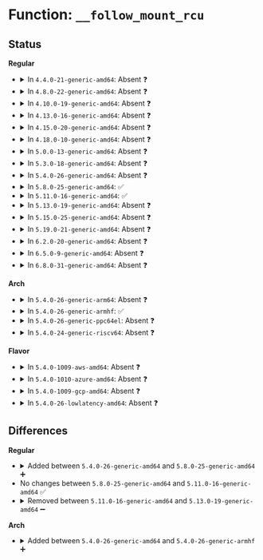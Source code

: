 # Function: <code>__follow_mount_rcu</code>

## Status
<b>Regular</b>
<ul>
<li>
<details>
<summary>In <code>4.4.0-21-generic-amd64</code>: Absent ❓</summary>

```json
{
  "name": "__follow_mount_rcu",
  "collision_type": "Unique Static",
  "inline_type": "Full",
  "funcs": [
    {
      "addr": 18446744071581038428,
      "name": "__follow_mount_rcu",
      "external": false,
      "loc": "fs/namei.c:1254",
      "file": "fs/namei.c",
      "inline": "not declared, inlined",
      "caller_inline": [
        "fs/namei.c:lookup_fast"
      ],
      "caller_func": []
    }
  ],
  "symbols": []
}
```
</details>
</li>
<li>
<details>
<summary>In <code>4.8.0-22-generic-amd64</code>: Absent ❓</summary>

```json
{
  "name": "__follow_mount_rcu",
  "collision_type": "Unique Static",
  "inline_type": "Full",
  "funcs": [
    {
      "addr": 18446744071581198638,
      "name": "__follow_mount_rcu",
      "external": false,
      "loc": "fs/namei.c:1276",
      "file": "fs/namei.c",
      "inline": "not declared, inlined",
      "caller_inline": [
        "fs/namei.c:lookup_fast"
      ],
      "caller_func": []
    }
  ],
  "symbols": []
}
```
</details>
</li>
<li>
<details>
<summary>In <code>4.10.0-19-generic-amd64</code>: Absent ❓</summary>

```json
{
  "name": "__follow_mount_rcu",
  "collision_type": "Unique Static",
  "inline_type": "Full",
  "funcs": [
    {
      "addr": 18446744071581275902,
      "name": "__follow_mount_rcu",
      "external": false,
      "loc": "fs/namei.c:1273",
      "file": "fs/namei.c",
      "inline": "not declared, inlined",
      "caller_inline": [
        "fs/namei.c:lookup_fast"
      ],
      "caller_func": []
    }
  ],
  "symbols": []
}
```
</details>
</li>
<li>
<details>
<summary>In <code>4.13.0-16-generic-amd64</code>: Absent ❓</summary>

```json
{
  "name": "__follow_mount_rcu",
  "collision_type": "Unique Static",
  "inline_type": "Selective",
  "funcs": [
    {
      "addr": 18446744071581323376,
      "name": "__follow_mount_rcu",
      "external": false,
      "loc": "fs/namei.c:1285",
      "file": "fs/namei.c",
      "inline": "not declared, inlined",
      "caller_inline": [],
      "caller_func": [
        "fs/namei.c:path_lookupat",
        "fs/namei.c:lookup_fast"
      ]
    }
  ],
  "symbols": [
    {
      "addr": 18446744071581323376,
      "name": "__follow_mount_rcu.isra.22",
      "section": ".text",
      "bind": "STB_LOCAL",
      "size": 218
    }
  ]
}
```
</details>
</li>
<li>
<details>
<summary>In <code>4.15.0-20-generic-amd64</code>: Absent ❓</summary>

```json
{
  "name": "__follow_mount_rcu",
  "collision_type": "Unique Static",
  "inline_type": "Selective",
  "funcs": [
    {
      "addr": 18446744071581463520,
      "name": "__follow_mount_rcu",
      "external": false,
      "loc": "fs/namei.c:1283",
      "file": "fs/namei.c",
      "inline": "not declared, inlined",
      "caller_inline": [],
      "caller_func": [
        "fs/namei.c:path_lookupat",
        "fs/namei.c:lookup_fast"
      ]
    }
  ],
  "symbols": [
    {
      "addr": 18446744071581463520,
      "name": "__follow_mount_rcu.isra.26",
      "section": ".text",
      "bind": "STB_LOCAL",
      "size": 231
    }
  ]
}
```
</details>
</li>
<li>
<details>
<summary>In <code>4.18.0-10-generic-amd64</code>: Absent ❓</summary>

```json
{
  "name": "__follow_mount_rcu",
  "collision_type": "Unique Static",
  "inline_type": "Selective",
  "funcs": [
    {
      "addr": 18446744071581623975,
      "name": "__follow_mount_rcu",
      "external": false,
      "loc": "fs/namei.c:1270",
      "file": "fs/namei.c",
      "inline": "not declared, inlined",
      "caller_inline": [
        "fs/namei.c:lookup_fast"
      ],
      "caller_func": [
        "fs/namei.c:lookup_fast"
      ]
    }
  ],
  "symbols": [
    {
      "addr": 18446744071581622864,
      "name": "__follow_mount_rcu.isra.35.part.36",
      "section": ".text",
      "bind": "STB_LOCAL",
      "size": 223
    }
  ]
}
```
</details>
</li>
<li>
<details>
<summary>In <code>5.0.0-13-generic-amd64</code>: Absent ❓</summary>

```json
{
  "name": "__follow_mount_rcu",
  "collision_type": "Unique Static",
  "inline_type": "Selective",
  "funcs": [
    {
      "addr": 18446744071581710199,
      "name": "__follow_mount_rcu",
      "external": false,
      "loc": "fs/namei.c:1311",
      "file": "fs/namei.c",
      "inline": "not declared, inlined",
      "caller_inline": [
        "fs/namei.c:lookup_fast"
      ],
      "caller_func": [
        "fs/namei.c:lookup_fast"
      ]
    }
  ],
  "symbols": [
    {
      "addr": 18446744071581709408,
      "name": "__follow_mount_rcu.isra.35.part.36",
      "section": ".text",
      "bind": "STB_LOCAL",
      "size": 223
    }
  ]
}
```
</details>
</li>
<li>
<details>
<summary>In <code>5.3.0-18-generic-amd64</code>: Absent ❓</summary>

```json
{
  "name": "__follow_mount_rcu",
  "collision_type": "Unique Static",
  "inline_type": "Selective",
  "funcs": [
    {
      "addr": 18446744071581824688,
      "name": "__follow_mount_rcu",
      "external": false,
      "loc": "fs/namei.c:1309",
      "file": "fs/namei.c",
      "inline": "not declared, inlined",
      "caller_inline": [],
      "caller_func": [
        "fs/namei.c:lookup_fast"
      ]
    }
  ],
  "symbols": [
    {
      "addr": 18446744071581824688,
      "name": "__follow_mount_rcu.isra.0",
      "section": ".text",
      "bind": "STB_LOCAL",
      "size": 221
    }
  ]
}
```
</details>
</li>
<li>
<details>
<summary>In <code>5.4.0-26-generic-amd64</code>: Absent ❓</summary>

```json
{
  "name": "__follow_mount_rcu",
  "collision_type": "Unique Static",
  "inline_type": "Selective",
  "funcs": [
    {
      "addr": 18446744071581897232,
      "name": "__follow_mount_rcu",
      "external": false,
      "loc": "fs/namei.c:1304",
      "file": "fs/namei.c",
      "inline": "not declared, inlined",
      "caller_inline": [],
      "caller_func": [
        "fs/namei.c:lookup_fast"
      ]
    }
  ],
  "symbols": [
    {
      "addr": 18446744071581897232,
      "name": "__follow_mount_rcu.isra.0",
      "section": ".text",
      "bind": "STB_LOCAL",
      "size": 221
    }
  ]
}
```
</details>
</li>
<li>
<details>
<summary>In <code>5.8.0-25-generic-amd64</code>: ✅</summary>

```c
bool __follow_mount_rcu(struct nameidata * nd, struct path * path, struct inode * * inode, unsigned int * seqp)
```

```json
{
  "name": "__follow_mount_rcu",
  "collision_type": "Unique Static",
  "inline_type": "No",
  "funcs": [
    {
      "addr": 18446744071582126416,
      "name": "__follow_mount_rcu",
      "external": false,
      "loc": "fs/namei.c:1312",
      "file": "fs/namei.c",
      "inline": "seen, unknown",
      "caller_inline": [],
      "caller_func": [
        "fs/namei.c:step_into"
      ]
    }
  ],
  "symbols": [
    {
      "addr": 18446744071582126416,
      "name": "__follow_mount_rcu",
      "section": ".text",
      "bind": "STB_LOCAL",
      "size": 278
    }
  ]
}
```
</details>
</li>
<li>
<details>
<summary>In <code>5.11.0-16-generic-amd64</code>: ✅</summary>

```c
bool __follow_mount_rcu(struct nameidata * nd, struct path * path, struct inode * * inode, unsigned int * seqp)
```

```json
{
  "name": "__follow_mount_rcu",
  "collision_type": "Unique Static",
  "inline_type": "No",
  "funcs": [
    {
      "addr": 18446744071582172912,
      "name": "__follow_mount_rcu",
      "external": false,
      "loc": "fs/namei.c:1312",
      "file": "fs/namei.c",
      "inline": "seen, unknown",
      "caller_inline": [],
      "caller_func": [
        "fs/namei.c:step_into"
      ]
    }
  ],
  "symbols": [
    {
      "addr": 18446744071582172912,
      "name": "__follow_mount_rcu",
      "section": ".text",
      "bind": "STB_LOCAL",
      "size": 273
    }
  ]
}
```
</details>
</li>
<li>
<details>
<summary>In <code>5.13.0-19-generic-amd64</code>: Absent ❓</summary>

```json
{
  "name": "__follow_mount_rcu",
  "collision_type": "Unique Static",
  "inline_type": "Full",
  "funcs": [
    {
      "addr": 18446744071582202700,
      "name": "__follow_mount_rcu",
      "external": false,
      "loc": "fs/namei.c:1397",
      "file": "fs/namei.c",
      "inline": "not declared, inlined",
      "caller_inline": [
        "fs/namei.c:step_into"
      ],
      "caller_func": []
    }
  ],
  "symbols": []
}
```
</details>
</li>
<li>
<details>
<summary>In <code>5.15.0-25-generic-amd64</code>: Absent ❓</summary>

```json
{
  "name": "__follow_mount_rcu",
  "collision_type": "Unique Static",
  "inline_type": "Full",
  "funcs": [
    {
      "addr": 18446744071582520443,
      "name": "__follow_mount_rcu",
      "external": false,
      "loc": "fs/namei.c:1425",
      "file": "fs/namei.c",
      "inline": "not declared, inlined",
      "caller_inline": [
        "fs/namei.c:step_into"
      ],
      "caller_func": []
    }
  ],
  "symbols": []
}
```
</details>
</li>
<li>
<details>
<summary>In <code>5.19.0-21-generic-amd64</code>: Absent ❓</summary>

```json
{
  "name": "__follow_mount_rcu",
  "collision_type": "Unique Static",
  "inline_type": "Full",
  "funcs": [
    {
      "addr": 18446744071583059504,
      "name": "__follow_mount_rcu",
      "external": false,
      "loc": "fs/namei.c:1469",
      "file": "fs/namei.c",
      "inline": "not declared, inlined",
      "caller_inline": [
        "fs/namei.c:step_into"
      ],
      "caller_func": []
    }
  ],
  "symbols": []
}
```
</details>
</li>
<li>
<details>
<summary>In <code>6.2.0-20-generic-amd64</code>: Absent ❓</summary>

```json
{
  "name": "__follow_mount_rcu",
  "collision_type": "Unique Static",
  "inline_type": "Full",
  "funcs": [
    {
      "addr": 18446744071583625928,
      "name": "__follow_mount_rcu",
      "external": false,
      "loc": "fs/namei.c:1477",
      "file": "fs/namei.c",
      "inline": "not declared, inlined",
      "caller_inline": [
        "fs/namei.c:step_into"
      ],
      "caller_func": []
    }
  ],
  "symbols": []
}
```
</details>
</li>
<li>
<details>
<summary>In <code>6.5.0-9-generic-amd64</code>: Absent ❓</summary>

```json
{
  "name": "__follow_mount_rcu",
  "collision_type": "Unique Static",
  "inline_type": "Full",
  "funcs": [
    {
      "addr": 18446744071583844998,
      "name": "__follow_mount_rcu",
      "external": false,
      "loc": "fs/namei.c:1480",
      "file": "fs/namei.c",
      "inline": "not declared, inlined",
      "caller_inline": [
        "fs/namei.c:step_into"
      ],
      "caller_func": []
    }
  ],
  "symbols": []
}
```
</details>
</li>
<li>
<details>
<summary>In <code>6.8.0-31-generic-amd64</code>: Absent ❓</summary>

```json
{
  "name": "__follow_mount_rcu",
  "collision_type": "Unique Static",
  "inline_type": "Full",
  "funcs": [
    {
      "addr": 18446744071584051814,
      "name": "__follow_mount_rcu",
      "external": false,
      "loc": "fs/namei.c:1483",
      "file": "fs/namei.c",
      "inline": "not declared, inlined",
      "caller_inline": [
        "fs/namei.c:step_into"
      ],
      "caller_func": []
    }
  ],
  "symbols": []
}
```
</details>
</li>
</ul>
<b>Arch</b>
<ul>
<li>
<details>
<summary>In <code>5.4.0-26-generic-arm64</code>: Absent ❓</summary>

```json
{
  "name": "__follow_mount_rcu",
  "collision_type": "Unique Static",
  "inline_type": "Selective",
  "funcs": [
    {
      "addr": 18446603336493376992,
      "name": "__follow_mount_rcu",
      "external": false,
      "loc": "fs/namei.c:1304",
      "file": "fs/namei.c",
      "inline": "not declared, inlined",
      "caller_inline": [],
      "caller_func": [
        "fs/namei.c:lookup_fast"
      ]
    }
  ],
  "symbols": [
    {
      "addr": 18446603336493376992,
      "name": "__follow_mount_rcu.isra.0",
      "section": ".text",
      "bind": "STB_LOCAL",
      "size": 300
    }
  ]
}
```
</details>
</li>
<li>
<details>
<summary>In <code>5.4.0-26-generic-armhf</code>: ✅</summary>

```c
bool __follow_mount_rcu(struct nameidata * nd, struct path * path, struct inode * * inode, unsigned int * seqp)
```

```json
{
  "name": "__follow_mount_rcu",
  "collision_type": "Unique Static",
  "inline_type": "No",
  "funcs": [
    {
      "addr": 3226963272,
      "name": "__follow_mount_rcu",
      "external": false,
      "loc": "fs/namei.c:1304",
      "file": "fs/namei.c",
      "inline": "seen, unknown",
      "caller_inline": [],
      "caller_func": [
        "fs/namei.c:path_lookupat",
        "fs/namei.c:lookup_fast"
      ]
    }
  ],
  "symbols": [
    {
      "addr": 3226963272,
      "name": "__follow_mount_rcu",
      "section": ".text",
      "bind": "STB_LOCAL",
      "size": 320
    }
  ]
}
```
</details>
</li>
<li>
<details>
<summary>In <code>5.4.0-26-generic-ppc64el</code>: Absent ❓</summary>

```json
{
  "name": "__follow_mount_rcu",
  "collision_type": "Unique Static",
  "inline_type": "Selective",
  "funcs": [
    {
      "addr": 13835058055286929008,
      "name": "__follow_mount_rcu",
      "external": false,
      "loc": "fs/namei.c:1304",
      "file": "fs/namei.c",
      "inline": "not declared, inlined",
      "caller_inline": [],
      "caller_func": [
        "fs/namei.c:lookup_fast"
      ]
    }
  ],
  "symbols": [
    {
      "addr": 13835058055286929008,
      "name": "__follow_mount_rcu.isra.0",
      "section": ".text",
      "bind": "STB_LOCAL",
      "size": 432
    }
  ]
}
```
</details>
</li>
<li>
<details>
<summary>In <code>5.4.0-24-generic-riscv64</code>: Absent ❓</summary>

```json
{
  "name": "__follow_mount_rcu",
  "collision_type": "Unique Static",
  "inline_type": "Selective",
  "funcs": [
    {
      "addr": 18446743936273094644,
      "name": "__follow_mount_rcu",
      "external": false,
      "loc": "fs/namei.c:1304",
      "file": "fs/namei.c",
      "inline": "not declared, inlined",
      "caller_inline": [],
      "caller_func": [
        "fs/namei.c:path_lookupat",
        "fs/namei.c:lookup_fast"
      ]
    }
  ],
  "symbols": [
    {
      "addr": 18446743936273094644,
      "name": "__follow_mount_rcu.isra.0",
      "section": ".text",
      "bind": "STB_LOCAL",
      "size": 256
    }
  ]
}
```
</details>
</li>
</ul>
<b>Flavor</b>
<ul>
<li>
<details>
<summary>In <code>5.4.0-1009-aws-amd64</code>: Absent ❓</summary>

```json
{
  "name": "__follow_mount_rcu",
  "collision_type": "Unique Static",
  "inline_type": "Selective",
  "funcs": [
    {
      "addr": 18446744071581865968,
      "name": "__follow_mount_rcu",
      "external": false,
      "loc": "fs/namei.c:1304",
      "file": "fs/namei.c",
      "inline": "not declared, inlined",
      "caller_inline": [],
      "caller_func": [
        "fs/namei.c:lookup_fast"
      ]
    }
  ],
  "symbols": [
    {
      "addr": 18446744071581865968,
      "name": "__follow_mount_rcu.isra.0",
      "section": ".text",
      "bind": "STB_LOCAL",
      "size": 221
    }
  ]
}
```
</details>
</li>
<li>
<details>
<summary>In <code>5.4.0-1010-azure-amd64</code>: Absent ❓</summary>

```json
{
  "name": "__follow_mount_rcu",
  "collision_type": "Unique Static",
  "inline_type": "Selective",
  "funcs": [
    {
      "addr": 18446744071581803568,
      "name": "__follow_mount_rcu",
      "external": false,
      "loc": "fs/namei.c:1304",
      "file": "fs/namei.c",
      "inline": "not declared, inlined",
      "caller_inline": [],
      "caller_func": [
        "fs/namei.c:lookup_fast"
      ]
    }
  ],
  "symbols": [
    {
      "addr": 18446744071581803568,
      "name": "__follow_mount_rcu.isra.0",
      "section": ".text",
      "bind": "STB_LOCAL",
      "size": 221
    }
  ]
}
```
</details>
</li>
<li>
<details>
<summary>In <code>5.4.0-1009-gcp-amd64</code>: Absent ❓</summary>

```json
{
  "name": "__follow_mount_rcu",
  "collision_type": "Unique Static",
  "inline_type": "Selective",
  "funcs": [
    {
      "addr": 18446744071581857280,
      "name": "__follow_mount_rcu",
      "external": false,
      "loc": "fs/namei.c:1304",
      "file": "fs/namei.c",
      "inline": "not declared, inlined",
      "caller_inline": [],
      "caller_func": [
        "fs/namei.c:lookup_fast"
      ]
    }
  ],
  "symbols": [
    {
      "addr": 18446744071581857280,
      "name": "__follow_mount_rcu.isra.0",
      "section": ".text",
      "bind": "STB_LOCAL",
      "size": 221
    }
  ]
}
```
</details>
</li>
<li>
<details>
<summary>In <code>5.4.0-26-lowlatency-amd64</code>: Absent ❓</summary>

```json
{
  "name": "__follow_mount_rcu",
  "collision_type": "Unique Static",
  "inline_type": "Selective",
  "funcs": [
    {
      "addr": 18446744071581928624,
      "name": "__follow_mount_rcu",
      "external": false,
      "loc": "fs/namei.c:1304",
      "file": "fs/namei.c",
      "inline": "not declared, inlined",
      "caller_inline": [],
      "caller_func": [
        "fs/namei.c:lookup_fast"
      ]
    }
  ],
  "symbols": [
    {
      "addr": 18446744071581928624,
      "name": "__follow_mount_rcu.isra.0",
      "section": ".text",
      "bind": "STB_LOCAL",
      "size": 221
    }
  ]
}
```
</details>
</li>
</ul>

## Differences
<b>Regular</b>
<ul>
<li>
<details>
<summary>Added between <code>5.4.0-26-generic-amd64</code> and <code>5.8.0-25-generic-amd64</code> ➕</summary>

```c
bool __follow_mount_rcu(struct nameidata * nd, struct path * path, struct inode * * inode, unsigned int * seqp)
```
</details>
</li>
<li>
No changes between <code>5.8.0-25-generic-amd64</code> and <code>5.11.0-16-generic-amd64</code> ✅
</li>
<li>
<details>
<summary>Removed between <code>5.11.0-16-generic-amd64</code> and <code>5.13.0-19-generic-amd64</code> ➖</summary>

```c
bool __follow_mount_rcu(struct nameidata * nd, struct path * path, struct inode * * inode, unsigned int * seqp)
```
</details>
</li>
</ul>
<b>Arch</b>
<ul>
<li>
<details>
<summary>Added between <code>5.4.0-26-generic-amd64</code> and <code>5.4.0-26-generic-armhf</code> ➕</summary>

```c
bool __follow_mount_rcu(struct nameidata * nd, struct path * path, struct inode * * inode, unsigned int * seqp)
```
</details>
</li>
</ul>
